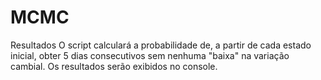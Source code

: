 # MCMC
Resultados
O script calculará a probabilidade de, a partir de cada estado inicial, obter 5 dias consecutivos sem nenhuma "baixa" na variação cambial.
Os resultados serão exibidos no console.
